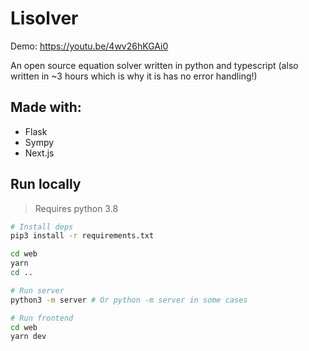 # Lisolver

Demo: https://youtu.be/4wv26hKGAi0

An open source equation solver written in python and typescript (also written in ~3 hours which is why it is has no error handling!)

## Made with:

- Flask
- Sympy
- Next.js

## Run locally

> Requires python 3.8

```bash
# Install deps
pip3 install -r requirements.txt

cd web
yarn
cd ..

# Run server
python3 -m server # Or python -m server in some cases

# Run frontend
cd web
yarn dev
```
